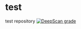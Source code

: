 # test
test repository
[![DeepScan grade](https://deepscan.io/api/teams/20255/projects/25078/branches/777497/badge/grade.svg)](https://deepscan.io/dashboard#view=project&tid=20255&pid=25078&bid=777497)
